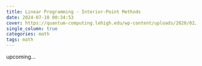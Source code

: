 ```yaml
---
title: Linear Programming - Interior-Point Methods
date: 2024-07-10 00:34:53
cover: https://quantum-computing.lehigh.edu/wp-content/uploads/2020/02/Screenshot-2020-02-24-10.43.24.png
single_column: true
categories: math
tags: math
---
```


upcoming...